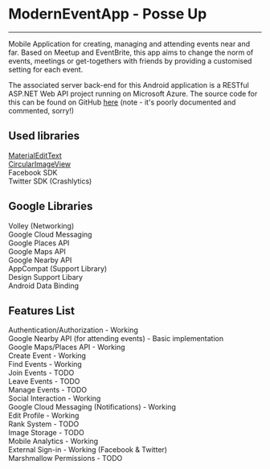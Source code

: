 # ModernEventApp - Posse Up
-----------
Mobile Application for creating, managing and attending events near and far. Based on Meetup and EventBrite, 
this app aims to change the norm of events, meetings or get-togethers with friends by providing a customised setting 
for each event.

The associated server back-end for this Android application is a RESTful ASP.NET Web API project running on Microsoft Azure.
The source code for this can be found on GitHub [here](https://github.com/DarkNormal/PosseNetAPIApp) (note - it's poorly documented and commented, sorry!)



Used libraries
-----------
[MaterialEditText](https://github.com/rengwuxian/MaterialEditText)<br>
[CircularImageView](https://github.com/lopspower/CircularImageView)<br>
Facebook SDK <br>
Twitter SDK (Crashlytics) <br>

Google Libraries
-----------
Volley (Networking)<br>
Google Cloud Messaging<br>
Google Places API<br>
Google Maps API<br>
Google Nearby API<br>
AppCompat (Support Library)<br>
Design Support Libary<br>
Android Data Binding<br>

Features List
-----------
Authentication/Authorization - Working <br>
Google Nearby API (for attending events) - Basic implementation <br>
Google Maps/Places API - Working <br>
Create Event - Working <br>
Find Events - Working <br>
Join Events - TODO <br>
Leave Events - TODO <br>
Manage Events - TODO <br>
Social Interaction - Working <br>
Google Cloud Messaging (Notifications) - Working <br>
Edit Profile - Working <br>
Rank System - TODO <br>
Image Storage - TODO <br>
Mobile Analytics - Working <br>
External Sign-in - Working (Facebook & Twitter) <br>
Marshmallow Permissions - TODO <br>


